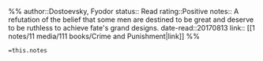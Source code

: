 %%
author::Dostoevsky, Fyodor
status:: Read
rating::Positive
notes:: A refutation of the belief that some men are destined to be great and deserve to be ruthless to achieve fate's grand designs.
date-read::20170813
link:: [[1 notes/11 media/111 books/Crime and Punishment|link]]
%%

`=this.notes`